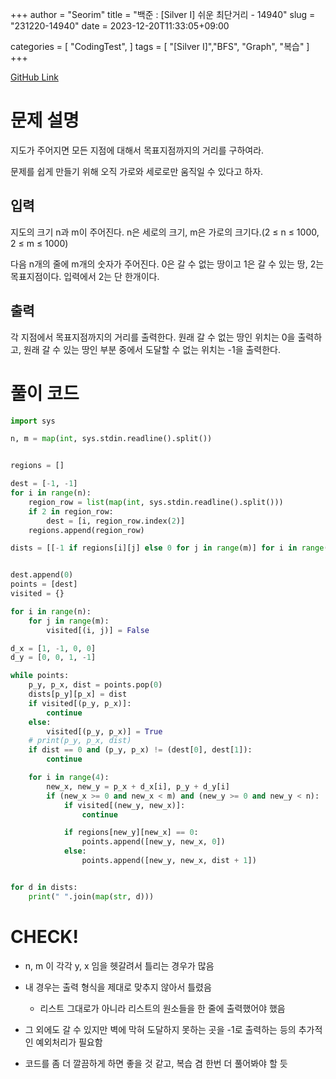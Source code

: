 +++
author = "Seorim"
title =  "백준 : [Silver I] 쉬운 최단거리 - 14940"
slug = "231220-14940"
date = 2023-12-20T11:33:05+09:00

categories = [
    "CodingTest",
]
tags = [
    "[Silver I]","BFS", "Graph", "복습"
]
+++

[GitHub Link](https://github.com/srlee056/algorithm-study/tree/main/%EB%B0%B1%EC%A4%80/Silver/14940.%E2%80%85%EC%89%AC%EC%9A%B4%E2%80%85%EC%B5%9C%EB%8B%A8%EA%B1%B0%EB%A6%AC)

# 문제 설명

<p>지도가 주어지면 모든 지점에 대해서 목표지점까지의 거리를 구하여라.</p>

<p>문제를 쉽게 만들기 위해 오직 가로와 세로로만 움직일 수 있다고 하자.</p>

## 입력

 <p>지도의 크기 n과 m이 주어진다. n은 세로의 크기, m은 가로의 크기다.(2 ≤ n ≤ 1000, 2 ≤ m ≤ 1000)</p>

<p>다음 n개의 줄에 m개의 숫자가 주어진다. 0은 갈 수 없는 땅이고 1은 갈 수 있는 땅, 2는 목표지점이다. 입력에서 2는 단 한개이다.</p>

## 출력

 <p>각 지점에서 목표지점까지의 거리를 출력한다. 원래 갈 수 없는 땅인 위치는 0을 출력하고, 원래 갈 수 있는 땅인 부분 중에서 도달할 수 없는 위치는 -1을 출력한다.</p>

# 풀이 코드

```python
import sys

n, m = map(int, sys.stdin.readline().split())


regions = []

dest = [-1, -1]
for i in range(n):
    region_row = list(map(int, sys.stdin.readline().split()))
    if 2 in region_row:
        dest = [i, region_row.index(2)]
    regions.append(region_row)

dists = [[-1 if regions[i][j] else 0 for j in range(m)] for i in range(n)]


dest.append(0)
points = [dest]
visited = {}

for i in range(n):
    for j in range(m):
        visited[(i, j)] = False

d_x = [1, -1, 0, 0]
d_y = [0, 0, 1, -1]

while points:
    p_y, p_x, dist = points.pop(0)
    dists[p_y][p_x] = dist
    if visited[(p_y, p_x)]:
        continue
    else:
        visited[(p_y, p_x)] = True
    # print(p_y, p_x, dist)
    if dist == 0 and (p_y, p_x) != (dest[0], dest[1]):
        continue

    for i in range(4):
        new_x, new_y = p_x + d_x[i], p_y + d_y[i]
        if (new_x >= 0 and new_x < m) and (new_y >= 0 and new_y < n):
            if visited[(new_y, new_x)]:
                continue

            if regions[new_y][new_x] == 0:
                points.append([new_y, new_x, 0])
            else:
                points.append([new_y, new_x, dist + 1])


for d in dists:
    print(" ".join(map(str, d)))

```

# CHECK!

-   n, m 이 각각 y, x 임을 헷갈려서 틀리는 경우가 많음
-   내 경우는 출력 형식을 제대로 맞추지 않아서 틀렸음
    -   리스트 그대로가 아니라 리스트의 원소들을 한 줄에 출력했어야 했음
-   그 외에도 갈 수 있지만 벽에 막혀 도달하지 못하는 곳을 -1로 출력하는 등의 추가적인 예외처리가 필요함

-   코드를 좀 더 깔끔하게 하면 좋을 것 같고, 복습 겸 한번 더 풀어봐야 할 듯
